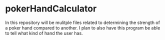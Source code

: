 # pokerHandCalculator
In this repository will be mulitple files related to determining the strength of a poker hand compared to another.
I plan to also have this program be able to tell what kind of hand the user has.